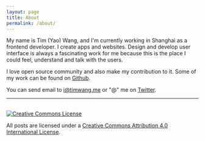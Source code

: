 ```yaml
---
layout: page
title: About
permalink: /about/
---
```


My name is Tim (Yao) Wang, and I'm currently working in Shanghai as a frontend developer. I create apps and websites. Design and develop user interface is always a fascinating work for me because this is the place I could feel, understand and talk with the users.

I love open source community and also make my contribution to it. Some of my work can be found on [Github](https://github.com/timwangdev).

You can send email to [i@timwang.me](mailto:i@timwang.me) or "@" me on [Twitter](https://twitter.com/timwangdev).

---
<br>
<a rel="license" href="http://creativecommons.org/licenses/by/4.0/">
<img alt="Creative Commons License" style="border-width:0" src="https://i.creativecommons.org/l/by/4.0/88x31.png">
</a>
<br>

All posts are licensed under a <a rel="license" href="http://creativecommons.org/licenses/by/4.0/">Creative Commons Attribution 4.0 International License</a>.